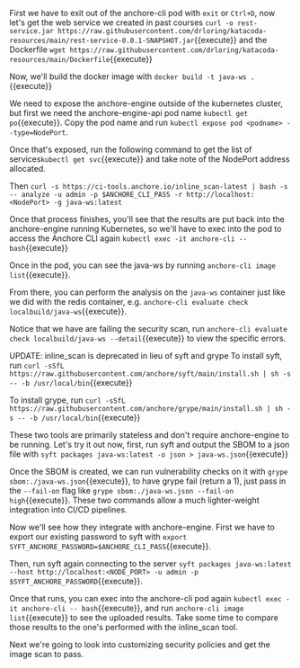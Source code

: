 First we have to exit out of the anchore-cli pod with `exit` or `Ctrl+D`, now let's get the web service we created in past courses `curl -o rest-service.jar https://raw.githubusercontent.com/drloring/katacoda-resources/main/rest-service-0.0.1-SNAPSHOT.jar`{{execute}} and the Dockerfile `wget https://raw.githubusercontent.com/drloring/katacoda-resources/main/Dockerfile`{{execute}}

Now, we'll build the docker image with `docker build -t java-ws .`{{execute}}

We need to expose the anchore-engine outside of the kubernetes cluster, but first we need the anchore-engine-api pod name `kubectl get po`{{execute}}.  Copy the pod name and run `kubectl expose pod <podname> --type=NodePort`.

Once that's exposed, run the following command to get the list of services`kubectl get svc`{{execute}} and take note of the NodePort address allocated.

Then  `curl -s https://ci-tools.anchore.io/inline_scan-latest | bash -s -- analyze -u admin -p $ANCHORE_CLI_PASS -r http://localhost:<NodePort> -g java-ws:latest`

Once that process finishes, you'll see that the results are put back into the anchore-engine running Kubernetes, so we'll have to exec into the pod to access the Anchore CLI again `kubectl exec -it anchore-cli -- bash`{{execute}}

Once in the pod, you can see the java-ws by running `anchore-cli image list`{{execute}}.

From there, you can perform the analysis on the `java-ws` container just like we did with the redis container, e.g. `anchore-cli evaluate check localbuild/java-ws`{{execute}}.

Notice that we have are failing the security scan, run `anchore-cli evaluate check localbuild/java-ws --detail`{{execute}} to view the specific errors.

UPDATE: inline_scan is deprecated in lieu of syft and grype
To install syft, run `curl -sSfL https://raw.githubusercontent.com/anchore/syft/main/install.sh | sh -s -- -b /usr/local/bin`{{execute}}

To install grype, run `curl -sSfL https://raw.githubusercontent.com/anchore/grype/main/install.sh | sh -s -- -b /usr/local/bin`{{execute}}

These two tools are primarily stateless and don't require anchore-engine to be running.  Let's try it out now, first, run syft and output the SBOM to a json file with `syft packages java-ws:latest -o json > java-ws.json`{{execute}}

Once the SBOM is created, we can run vulnerability checks on it with `grype sbom:./java-ws.json`{{execute}}, to have grype fail (return a 1), just pass in the `--fail-on` flag like `grype sbom:./java-ws.json --fail-on high`{{execute}}.  These two commands allow a much lighter-weight integration into CI/CD pipelines.

Now we'll see how they integrate with anchore-engine.  First we have to export our existing password to syft with `export SYFT_ANCHORE_PASSWORD=$ANCHORE_CLI_PASS`{{execute}}.

Then, run syft again connecting to the server `syft packages java-ws:latest --host http://localhost:<NODE_PORT> -u admin -p $SYFT_ANCHORE_PASSWORD`{{execute}}.

Once that runs, you can exec into the anchore-cli pod again `kubectl exec -it anchore-cli -- bash`{{execute}}, and run `anchore-cli image list`{{execute}} to see the uploaded results.  Take some time to compare those results to the one's performed with the inline_scan tool.

Next we're going to look into customizing security policies and get the image scan to pass.


